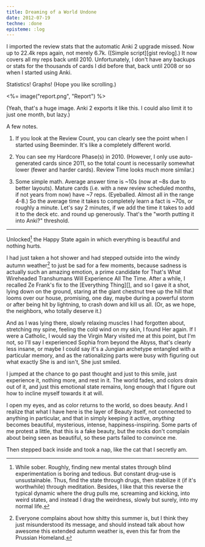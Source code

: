 ```yaml
---
title: Dreaming of a World Undone
date: 2012-07-19
techne: :done
episteme: :log
---
```


I imported the review stats that the automatic Anki 2 upgrade missed. Now up to 22.4k reps again, not merely 6.7k. ([Simple script][gist revlog].) It now covers all my reps back until 2010. Unfortunately, I don't have any backups or stats for the thousands of cards I did before that, back until 2008 or so when I started using Anki.

Statistics! Graphs! (Hope you like scrolling.)

<%= image("report.png", "Report") %>

(Yeah, that's a huge image. Anki 2 exports it like this. I could also limit it to just one month, but lazy.)

A few notes.

1. If you look at the Review Count, you can clearly see the point when I started using Beeminder. It's like a completely different world.

2. You can see my Hardcore Phase(s) in 2010. (However, I only use auto-generated cards since 2011, so the total count is necessarily somewhat lower (fewer and harder cards). Review Time looks much more similar.)

3. Some simple math. Average answer time is ~10s (now at ~8s due to better layouts). Mature cards (i.e. with a new review scheduled months, if not years from now) have ~7 reps. (Eyeballed. Almost all in the range 4-8.) So the average time it takes to completely learn a fact is ~70s, or roughly a minute. Let's say 2 minutes, if we add the time it takes to add it to the deck etc. and round up generously. That's the "worth putting it into Anki?" threshold.

---

Unlocked[^sober] the Happy State again in which everything is beautiful and nothing hurts.

[^sober]: While sober. Roughly, finding new mental states through blind experimentation is boring and tedious. But constant drug-use is unsustainable. Thus, find the state through drugs, then stabilize it (if it's worthwhile) through meditation. Besides, I like that this reverse the typical dynamic where the drug pulls me, screaming and kicking, into weird states, and instead I drag the weirdness, slowly but surely, into my normal life.

I had just taken a hot shower and had stepped outside into the windy autumn weather[^g] to just be sad for a few moments, because sadness is actually such an amazing emotion, a prime candidate for That's What Wireheaded Transhumans Will Experience All The Time. After a while, I recalled Ze Frank's fix to the [Everything Thing][], and so I gave it a shot, lying down on the ground, staring at the giant chestnut tree up the hill that looms over our house, promising, one day, maybe during a powerful storm or after being hit by lightning, to crash down and kill us all. (Or, as we hope, the neighbors, who totally deserve it.)

[^g]: Everyone complains about how shitty this summer is, but I think they just misunderstood its message, and should instead talk about how awesome this extended autumn weather is, even this far from the Prussian Homeland.

And as I was lying there, slowly relaxing muscles I had forgotten about, stretching my spine, feeling the cold wind on my skin, I found Her again. If I were a Catholic, I would say the Virgin Mary visited me at this point, but I'm not, so I'll say I experienced Sophia from beyond the Abyss, that's clearly less insane, or maybe I could say it's a Jungian archetype entangled with a particular memory, and as the rationalizing parts were busy with figuring out what exactly She is and isn't, She just smiled.

I jumped at the chance to go past thought and just to this smile, just experience it, nothing more, and rest in it. The world fades, and colors drain out of it, and just this emotional state remains, long enough that I figure out how to incline myself towards it at will.

I open my eyes, and as color returns to the world, so does beauty. And I realize that what I have here is the layer of Beauty itself, not connected to anything in particular, and that in simply keeping it active, *anything* becomes beautiful, mysterious, intense, happiness-inspiring. Some parts of me protest a little, that this is a fake beauty, but the rocks don't complain about being seen as beautiful, so these parts failed to convince me.

Then stepped back inside and took a nap, like the cat that I secretly am.
